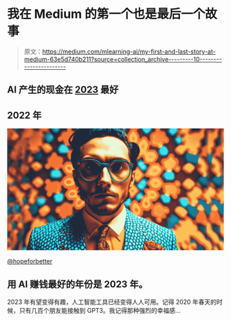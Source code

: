 # 我在 Medium 的第一个也是最后一个故事

> 原文：<https://medium.com/mlearning-ai/my-first-and-last-story-at-medium-63e5d740b211?source=collection_archive---------10----------------------->

## AI 产生的现金在 [2023](https://open.substack.com/pub/evartology/p/how-to-start-one-person-ai-startup?r=9hp4d&utm_campaign=post&utm_medium=web) 最好

## 2022 年

[![](img/2e54dd211cafd3b9d375695add8f4f10.png)](https://medium.com/@hopeforbetter)

[@hopeforbetter](/@hopeforbetter)

## 用 AI 赚钱最好的年份是 2023 年。

2023 年有望变得有趣，人工智能工具已经变得人人可用。记得 2020 年春天的时候，只有几百个朋友能接触到 GPT3。我记得那种强烈的幸福感…